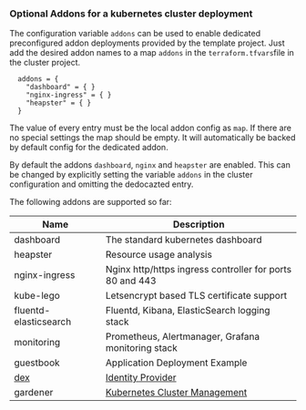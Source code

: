 ### Optional Addons for a kubernetes cluster deployment

The configuration variable `addons` can be used to enable dedicated preconfigured
addon deployments provided by the template project. Just add the desired
addon names to a map `addons` in the `terraform.tfvars`file in the cluster project.

```
  addons = {
    "dashboard" = { }
    "nginx-ingress" = { }
    "heapster" = { }
  }
```

The value of every entry must be the local addon config as `map`. If there are no special
settings the map should be empty. It will automatically be backed by default config for
the dedicated addon.

By default the addons `dashboard`, `nginx` and `heapster` are enabled. This can be changed by
explicitly setting the variable `addons` in the cluster configuration and omitting the
dedocazted entry.

The following addons are supported so far:

|Name|Description|
|--|--|
|dashboard|The standard kubernetes dashboard|
|heapster |Resource usage analysis|
|nginx-ingress |Nginx http/https ingress controller for ports 80 and 443|
|kube-lego|Letsencrypt based TLS certificate support|
|fluentd-elasticsearch| Fluentd, Kibana, ElasticSearch logging stack|
|monitoring| Prometheus, Alertmanager, Grafana monitoring stack|
|guestbook|Application Deployment Example|
|[dex](addons/dex.md)|[Identity Provider](https://github.com/coreos/dex/blob/master/README.md)|
|gardener|[Kubernetes Cluster Management](https://github.com/gardener/gardener/blob/master/README.md)|
